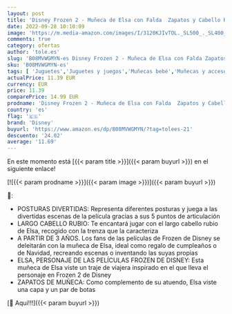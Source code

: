 ```yaml
---
layout: post
title: 'Disney Frozen 2 - Muñeca de Elsa con Falda  Zapatos y Cabello Rubio y Largo - A Partir de 3 años'
date: 2022-09-28 10:10:09
image: 'https://m.media-amazon.com/images/I/3120KJIvTOL._SL500_._SL400_.jpg'
comments: true
category: ofertas
author: 'tole.es'
slug: 'B08MVWGMYN-es Disney Frozen 2 - Muñeca de Elsa con Falda Zapatos y...'
sku: 'B08MVWGMYN-es'
tags: [ 'Juguetes','Juguetes y juegos','Muñecas bebé','Muñecas y accesorios','disney','zapatos','🇪🇸', ]
actualPrice: 11.39 EUR
currency: EUR
price: 11.39
comparePrice: 14.99 EUR
prodname: 'Disney Frozen 2 - Muñeca de Elsa con Falda  Zapatos y Cabello Rubio y Largo - A Partir de 3 años'
country: 'es'
flag: '🇪🇸'
brand: 'Disney'
buyurl: 'https://www.amazon.es/dp/B08MVWGMYN/?tag=tolees-21'
descuento: '24.02'
average: '11.69'
---
```


En este momento está [{{< param title >}}]({{< param buyurl >}}) en el siguiente enlace!

[![{{< param prodname >}}]({{< param image >}})]({{< param buyurl >}})

🔎:

- POSTURAS DIVERTIDAS: Representa diferentes posturas y juega a las divertidas escenas de la película gracias a sus 5 puntos de articulación
- LARGO CABELLO RUBIO: Te encantará jugar con el largo cabello rubio de Elsa, recogido con la trenza que la caracteriza
- A PARTIR DE 3 AÑOS. Los fans de las películas de Frozen de Disney se deleitarán con la muñeca de Elsa, ideal como regalo de cumpleaños o de Navidad, recreando escenas o inventando las suyas propias
- ELSA, PERSONAJE DE LAS PELÍCULAS FROZEN DE DISNEY: Esta muñeca de Elsa viste un traje de viajera inspirado en el que lleva el personaje en Frozen 2 de Disney
- ZAPATOS DE MUÑECA: Como complemento de su atuendo, Elsa viste una capa y un par de botas

[🛒 Aquí!!!]({{< param buyurl >}})
